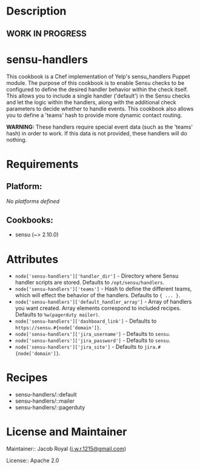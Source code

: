 # Description

## WORK IN PROGRESS
# sensu-handlers
This cookbook is a Chef implementation of Yelp's sensu_handlers Puppet module. The purpose of this
cookbook is to enable Sensu checks to be configured to define the desired handler behavior within
the check itself. This allows you to include a single handler ('default') in the Sensu checks and
let the logic within the handlers, along with the additional check parameters to decide whether to
handle events. This cookbook also allows you to define a 'teams' hash to provide more dynamic
contact routing.

**WARNING:** These handlers require special event data (such as the 'teams' hash) in order to work.
If this data is not provided, these handlers will do nothing.
# Requirements

## Platform:

*No platforms defined*

## Cookbooks:

* sensu (~> 2.10.0)

# Attributes

* `node['sensu-handlers']['handler_dir']` - Directory where Sensu handler scripts are stored. Defaults to `/opt/sensu/handlers`.
* `node['sensu-handlers']['teams']` - Hash to define the different teams, which will effect the behavior of the handlers. Defaults to `{ ... }`.
* `node['sensu-handlers']['default_handler_array']` - Array of handlers you want created. Array elements correspond to included recipes. Defaults to `%w(pagerduty mailer)`.
* `node['sensu-handlers']['dashboard_link']` -  Defaults to `https://sensu.#{node['domain']}`.
* `node['sensu-handlers']['jira_username']` -  Defaults to `sensu`.
* `node['sensu-handlers']['jira_password']` -  Defaults to `sensu`.
* `node['sensu-handlers']['jira_site']` -  Defaults to `jira.#{node['domain']}`.

# Recipes

* sensu-handlers/::default
* sensu-handlers/::mailer
* sensu-handlers/::pagerduty

# License and Maintainer

Maintainer:: Jacob Royal (<j.w.r.1215@gmail.com>)

License:: Apache 2.0
